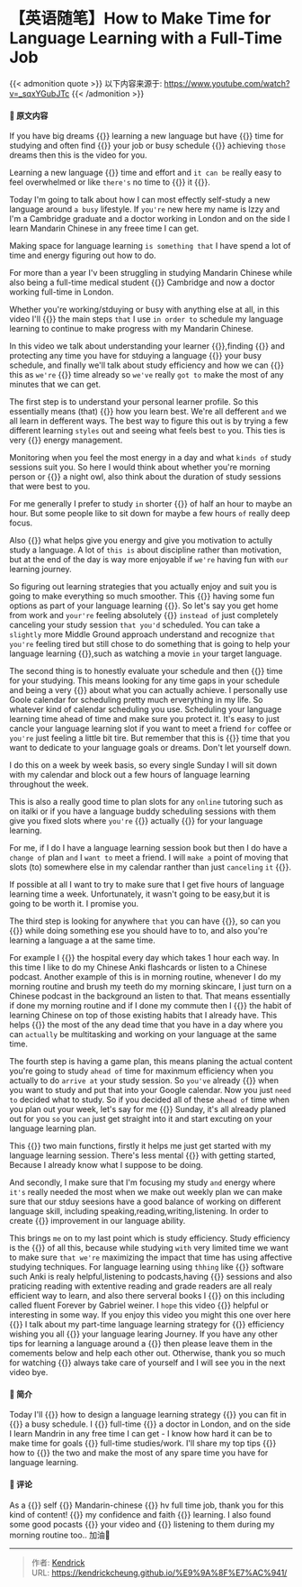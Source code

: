 # 【英语随笔】How to Make Time for Language Learning with a Full-Time Job


{{< admonition quote >}}
以下内容来源于: https://www.youtube.com/watch?v=_sqxYGubJTc
{{< /admonition >}}
#### 🍒 原文内容
If you have big dreams {{<blank-text hide="for">}} learning a new language but have {{<blank-text hide="very limited">}} time for studying and often find {{<blank-text hide="that">}} your job or busy schedule {{<blank-text hide="gets in the way of">}} achieving `those` dreams then this is the video for you.  

Learning a new language {{<blank-text hide="takes constant">}} time and effort and `it can be` really easy to feel overwhelmed or like `there's` no time to {{<blank-text hide="squeeze">}} it {{<blank-text hide="in">}}.

Today I'm going to talk about how I can most effectly self-study a new language around `a busy` lifestyle. If `you're` new here my name is lzzy and I'm a Cambridge graduate and a doctor working in London and on the side I learn Mandarin Chinese in any freee time I can get.

Making space for language learning `is something that` I have spend a lot of time and energy figuring out how to do.

For more than a year I'v been struggling in studying Mandarin Chinese while also being a full-time medical student {{<blank-text hide="at">}} Cambridge and now a doctor working full-time in London.

Whether you're working/stduying or busy with anything else at all, in this video I'll {{<blank-text hide="break down">}} the main steps `that` I use `in order to` schedule my language learning to continue to make progress with my Mandarin Chinese.

In this video we talk about understanding your learner {{<blank-text hide="profile">}},finding {{<blank-text hide="magnifying">}} and protecting any time you have for stduying a language {{<blank-text hide="around">}} your busy schedule, and finally we'll talk about study efficiency and how we can {{<blank-text hide="maximize">}} this as `we're` {{<blank-text hide="short on">}} time already so `we've` really `got to` make the most of any minutes that we can get.

The first step is to understand your personal learner profile. So this essentially means (that) {{<blank-text hide="understandding">}} how you learn best. We're all defferent `and` we all learn in defferent ways. The best way to figure this out is by trying a few different learning `styles` out and seeing what feels best `to` you. This ties is very {{<blank-text hide="in closely with">}} energy management.

Monitoring when you feel the most energy in a day and what `kinds of` study sessions suit you. So here I would think about whether you're morning person or {{<blank-text hide="more of">}} a night owl, also think about the duration of study sessions that were best to you.

For me generally I prefer to study `in` shorter {{<blank-text hide="bursts">}} of half an hour to maybe an hour. But some people like to sit down for maybe a few hours `of` really deep focus.

Also {{<blank-text hide="bear in mind">}} what helps give you energy and give you motivation to actully study a language. A lot of `this is` about discipline rather than motivation, but at the end of the day is way more enjoyable if `we're` having fun with `our` learning journey. 

So figuring out learning strategies that you actually enjoy and suit you is going to make everything so much smoother. This {{<blank-text hide="includes">}} having some fun options as part of your language learning {{<blank-text hide="portfolio">}}. So let's say you get home from work and `your're` feeling absolutely {{<blank-text hide="knackered">}} `instead of` just completely canceling your study session `that you'd` scheduled. You can take a `slightly` more Middle Ground approach understand and recognize `that` `you're` feeling tired but still chose to do something that is going to help your language learning {{<blank-text hide="overall">}},such as watching a movie `in` your target language.

The second thing is to honestly evaluate your schedule and then {{<blank-text hide="block out">}} time for your studying. This means looking for any time gaps in your schedule and being a very {{<blank-text hide="realistic">}} about what you can actually achieve. I personally use Goole calendar for scheduling pretty much erverything in my life. So whatever kind of calendar scheduling you use. Scheduling your language learning time ahead of time and make sure you protect it. It's easy to just cancle your language learning slot if you want to meet a friend `for` coffee or `you're` just feeling a little bit tire. But remember that this is {{<blank-text hide="precious">}} time that you want to dedicate to your language goals or dreams. Don't let yourself down.

I do this on a week by week basis, so every single Sunday I will sit down with my calendar and block out a few hours of language learning throughout the week.

This is also a really good time to plan slots for any `online` tutoring such as on italki or if you have a language buddy scheduling sessions with them give you fixed slots where `you're` {{<blank-text hide="held accountable to">}} actually {{<blank-text hide="showing up">}} for your language learning.

For me, if I do I have a language learning session book but then I do have a `change of` plan `and` I `want to` meet a friend. I will `make a` point of moving that slots (to) somewhere else in my calendar ranther than just `canceling` `it` {{<blank-text hide="outright">}}.

If possible at all I want to try to make sure that I get five hours of language learning time a week. Unfortunately, it wasn't going to be easy,but it is going to be worth it. I promise you.

The third step is looking for anywhere `that` you can have {{<blank-text hide="at stack">}}, so can you {{<blank-text hide="multitask">}} while doing something ese you should have to to, and also you're learning a language a at the same time.

For example I {{<blank-text hide="commute to">}} the hospital every day which takes 1 hour each way. In this time I like to do my Chinese Anki flashcards or listen to a Chinese podcast. Another example of this is in morning routine, whenever I do my morning routine and brush my teeth do my morning skincare, I just turn on a Chinese podcast in the background an listen to that. That means essentially if done my morning routine and if I done my commute then I {{<blank-text hide="stacked">}} the habit of learning Chinese on top of those existing habits that I already have. This helps {{<blank-text hide="to make">}} the most of the any dead time that you have in a day where you can `actually` be multitasking and working on your language at the same time.

The fourth step is having a game plan, this means planing the actual content you're going to study `ahead of` time for maxinmum efficiency when you actually to do `arrive at` your study session. So `you've` already {{<blank-text hide="decided">}} when you want to study and put that into your Google calendar. Now you just `need to` decided what to study. So if you decided all of these `ahead of` time when you plan out your week, let's say for me {{<blank-text hide="on">}} Sunday, it's all already planed out for you `so` you `can` just get straight into it and start excuting on your language learning plan.

This {{<blank-text hide="serves">}} two main functions, firstly it helps me just get started with my language learning session. There's less mental {{<blank-text hide="friction">}} with getting started, Because I already know what I suppose to be doing.

And secondly, I make sure that I'm focusing  my study `and` energy where `it's` really  needed the most when we make out weekly plan we can make sure that our stduy seesions have a good balance of working on different language skill, including speaking,reading,writing,listening. In order to create {{<blank-text hide="holistic">}} improvement in our language ability.

This brings `me` on to my last point which is study efficiency. Study efficiency is the {{<blank-text hide="Crux">}} of all this, because while studying `with` very limited time we want to make sure `that we're` maximizing the impact that time has using affective studying techniques. For language learning using `thhing` like {{<blank-text hide="space repetition">}} software such Anki is realy helpful,listening to podcasts,having {{<blank-text hide="speaking">}} sessions and also praticing reading with extentive reading and grade readers are all realy efficient way to learn, and also there serveral books I {{<blank-text hide="would recommend">}} on this including called fluent Forever by Gabriel weiner. I `hope` this video {{<blank-text hide="was">}} helpful or interesting in some way. If you enjoy this video you might this one over here {{<blank-text hide="where">}} I talk about my part-time language learning strategy for {{<blank-text hide="optimizing">}} efficiency wishing you all {{<blank-text hide="the very best with">}} your language learing Journey. If you have any other tips for learning a language around a {{<blank-text hide="busy  schedule">}} then please leave them in the comements below and help each other out. Otherwise, thank you so much for watching {{<blank-text hide="as">}} always take care of yourself and I will see you in the next video bye.

#### 🍅 简介
Today I'll {{<blank-text hide="go over">}} how to design a language learning strategy {{<blank-text hide="that">}} you can fit in {{<blank-text hide="alongside">}} a busy schedule. I {{<blank-text hide="work">}} full-time {{<blank-text hide="as">}} a doctor in London, and on the side I learn Mandrin in any free time I can get - I know how hard it can be to make time for goals {{<blank-text hide="beyond around ">}} full-time studies/work. I'll share my top tips {{<blank-text hide="on">}} how to {{<blank-text hide="juggle">}} the two and make the most of any spare time you have for language learning.


#### 🍄 评论
As a {{<blank-text hide="fellow">}} self {{<blank-text hide="study">}} Mandarin-chinese {{<blank-text hide="who">}} hv full time job, thank you for this kind of content! {{<blank-text hide="Boost">}} my confidence and faith {{<blank-text hide="in">}} learning. I also found some good pocasts {{<blank-text hide="thanks to">}} your video and {{<blank-text hide="have been">}} listening to them during my morning routine too.. 加油🙌

---

> 作者: [Kendrick](https://kendrickcheung.github.io/)  
> URL: https://kendrickcheung.github.io/%E9%9A%8F%E7%AC%941/  

